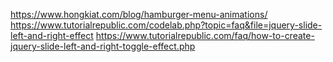 https://www.hongkiat.com/blog/hamburger-menu-animations/
https://www.tutorialrepublic.com/codelab.php?topic=faq&file=jquery-slide-left-and-right-effect
https://www.tutorialrepublic.com/faq/how-to-create-jquery-slide-left-and-right-toggle-effect.php
